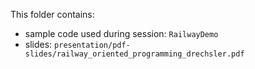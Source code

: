 This folder contains:

- sample code used during session: `RailwayDemo`
- slides: `presentation/pdf-slides/railway_oriented_programming_drechsler.pdf`

